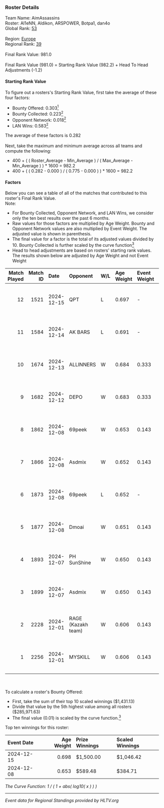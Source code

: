 ### Roster Details<br />
Team Name: AimAssassins<br />
Roster: Al1eNN, Aldikon, ARSPOWER, Botpa1, dan4o<br />
Global Rank: [53](../../standings_global_2025_02_28.md)<br />
<br />
Region: [Europe]( ../../standings_europe_2025_02_28.md)<br />
Regional Rank: [39]( ../../standings_europe_2025_02_28.md)<br />
<br />
Final Rank Value:  981.0<br />
<br />
Final Rank Value (981.0) = Starting Rank Value (982.2) + Head To Head Adjustments (-1.2)<br />

#### Starting Rank Value<br />
To figure out a rosters's Starting Rank Value, first take the average of these four factors:<br />
- Bounty Offered: 0.303[<sup>1</sup>](#table2)
- Bounty Collected: 0.223[<sup>2</sup>](#table1)
- Opponent Network: 0.018[<sup>2</sup>](#table1)
- LAN Wins: 0.583[<sup>2</sup>](#table1)

The average of these factors is 0.282<br />
<br />
Next, take the maximum and minimum average across all teams and compute the following:<br />
- 400 + ( ( Roster_Average - Min_Average ) / ( Max_Average - Min_Average ) ) * 1600 = 982.2
- 400 + ( ( 0.282 - 0.000 ) / ( 0.775 - 0.000 ) ) * 1600 = 982.2


#### Factors<br />
Below you can see a table of all of the matches that contributed to this roster's Final Rank Value.<br />
Note:<br />

- For Bounty Collected, Opponent Network, and LAN Wins, we consider only the ten best results over the past 6 months.
- Raw values for those factors are multiplied by Age Weight. Bounty and Opponent Network values are also multiplied by Event Weight. The adjusted value is shown in parenthesis.
- The final value for a factor is the total of its adjusted values divided by 10. Bounty Collected is further scaled by the curve function[<sup>3</sup>](#curveFunction)
- Head to head adjustments are based on rosters' starting rank values. The results shown below are adjusted by Age Weight and not Event Weight
<span id="table1"></span><br />


| Match Played | Match ID | Date       | Opponent           | W/L | Age Weight | Event Weight | Bounty Collected | Opponent Network | LAN Wins  | H2H Adj. | Roster                                     |
| -: | -: | :- | :- | :- | :- | :- | :- | :- | :- | -: | :- |
|           12 |     1521 | 2024-12-15 | QPT                | L   | 0.697      | -            | -                | -                | -         |    -5.76 | Al1eNN, Aldikon, ARSPOWER, Botpa1, dan4o   |
|           11 |     1584 | 2024-12-14 | AK BARS            | L   | 0.691      | -            | -                | -                | -         |   -13.78 | Al1eNN, Aldikon, ARSPOWER, Botpa1, dan4o   |
|           10 |     1674 | 2024-12-13 | ALLINNERS          | W   | 0.684      | 0.333        | 0.003 (0.001)    | 0.162 (0.037)    | 1 (0.684) |     4.51 | Al1eNN, Aldikon, ARSPOWER, Botpa1, dan4o   |
|            9 |     1682 | 2024-12-12 | DEPO               | W   | 0.683      | 0.333        | 0.007 (0.002)    | 0.322 (0.073)    | 1 (0.683) |     5.86 | Al1eNN, Aldikon, ARSPOWER, Botpa1, dan4o   |
|            8 |     1862 | 2024-12-08 | 69peek             | W   | 0.653      | 0.143        | 0.001 (0.000)    | 0.130 (0.012)    | 1 (0.653) |     5.47 | Al1eNN, Aldikon, bluewat3r, Botpa1, proksa |
|            7 |     1866 | 2024-12-08 | Asdmix             | W   | 0.652      | 0.143        | 0.000 (0.000)    | 0.097 (0.009)    | 1 (0.652) |     2.74 | Al1eNN, Aldikon, bluewat3r, Botpa1, proksa |
|            6 |     1873 | 2024-12-08 | 69peek             | L   | 0.652      | -            | -                | -                | -         |   -15.38 | Al1eNN, Aldikon, bluewat3r, Botpa1, proksa |
|            5 |     1877 | 2024-12-08 | Dmoai              | W   | 0.651      | 0.143        | 0.000 (0.000)    | 0.097 (0.009)    | 1 (0.651) |     1.41 | Al1eNN, Aldikon, bluewat3r, Botpa1, proksa |
|            4 |     1893 | 2024-12-07 | PH SunShine        | W   | 0.650      | 0.143        | 0.000 (0.000)    | 0.065 (0.006)    | 1 (0.650) |     1.86 | Al1eNN, Aldikon, bluewat3r, Botpa1, proksa |
|            3 |     1899 | 2024-12-07 | Asdmix             | W   | 0.650      | 0.143        | 0.000 (0.000)    | 0.097 (0.009)    | 1 (0.650) |     2.48 | Al1eNN, Aldikon, bluewat3r, Botpa1, proksa |
|            2 |     2228 | 2024-12-01 | RAGE (Kazakh team) | W   | 0.606      | 0.143        | 0.006 (0.001)    | 0.196 (0.017)    | 0 (0.000) |     5.94 | Al1eNN, Aldikon, ARSPOWER, Botpa1, dan4o   |
|            1 |     2256 | 2024-12-01 | MYSKILL            | W   | 0.606      | 0.143        | 0.003 (0.000)    | 0.140 (0.012)    | 0 (0.000) |     3.41 | Al1eNN, Aldikon, ARSPOWER, Botpa1, dan4o   |

<br />
<span id="table2"></span><br />
To calculate a roster's Bounty Offered:<br />

- First, take the sum of their top 10 scaled winnings ($1,431.13)
- Divide that value by the 5th highest value among all rosters ($285,971.63)
- The final value (0.01) is scaled by the curve function.[<sup>3</sup>](#curveFunction)

Top ten winnings for this roster:<br />

| Event Date | Age Weight | Prize Winnings | Scaled Winnings |
| :- | -: | :- | :- |
| 2024-12-15 |      0.698 | $1,500.00      | $1,046.42       |
| 2024-12-08 |      0.653 | $589.48        | $384.71         |


<span id="curveFunction"></span>_The Curve Function: 1 / ( 1 + abs( log10( x ) ) )_<br />

---
_Event data for Regional Standings provided by HLTV.org_<br />
